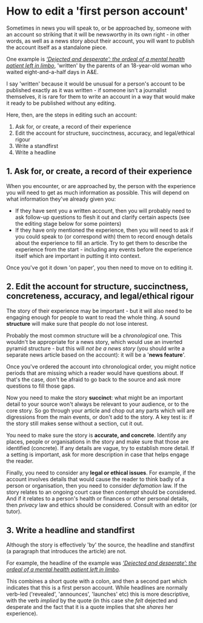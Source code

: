 # How to edit a 'first person account'

Sometimes in news you will speak to, or be approached by, someone with an account so striking that it will be newsworthy in its own right - in other words, as well as a news story about their account, you will want to publish the account itself as a standalone piece. 

One example is *[‘Dejected and desperate’: the ordeal of a mental health patient left in limbo](https://www.theguardian.com/society/2022/jul/04/dejected-and-desperate-the-ordeal-of-a-mental-health-patient-left-in-limbo)*, 'written' by the parents of an 18-year-old woman who waited eight-and-a-half days in A&E.

I say 'written' because it would be unusual for a person's account to be published exactly as it was written - if someone isn't a journalist themselves, it is rare for them to write an account in a way that would make it ready to be published without any editing. 

Here, then, are the steps in editing such an account:

1. Ask for, or create, a record of their experience
2. Edit the account for structure, succinctness, accuracy, and legal/ethical rigour
3. Write a standfirst
4. Write a headline

## 1. Ask for, or create, a record of their experience

When you encounter, or are approached by, the person with the experience you will need to get as much information as possible. This will depend on what information they've already given you:

* If they have sent you a written account, then you will probably need to ask follow-up questions to flesh it out and clarify certain aspects (see the editing stage below for some pointers)
* If they have only mentioned the experience, then you will need to ask if you could speak to (or correspond with) them to record enough details about the experience to fill an article. Try to get them to describe the experience from the start - including any events before the experience itself which are important in putting it into context.

Once you've got it down 'on paper', you then need to move on to editing it.

## 2. Edit the account for structure, succinctness, concreteness, accuracy, and legal/ethical rigour

The story of their experience may be important - but it will also need to be engaging enough for people to want to read the whole thing. A sound **structure** will make sure that people do not lose interest.

Probably the most common structure will be a *chronological* one. This wouldn't be appropriate for a news story, which would use an inverted pyramid structure - but this will *not be a news story* (you should write a separate news article based on the account): it will be a '**news feature**'.

Once you've ordered the account into chronological order, you might notice periods that are missing which a reader would have questions about. If that's the case, don't be afraid to go back to the source and ask more questions to fill those gaps.

Now you need to make the story **succinct**: what might be an important detail to your source won't always be relevant to your audience, or to the core story. So go through your article and chop out any parts which will are digressions from the main events, or don't add to the story. A key test is: if the story still makes sense without a section, cut it out.

You need to make sure the story is **accurate, and concrete**. Identify any places, people or organisations in the story and make sure that those are identified (concrete). If any details are vague, try to establish more detail. If a setting is important, ask for more description in case that helps engage the reader.

Finally, you need to consider any **legal or ethical issues**. For example, if the account involves details that would cause the reader to think badly of a person or organisation, then you need to consider *defamation* law. If the story relates to an ongoing court case then *contempt* should be considered. And if it relates to a person's health or finances or other personal details, then *privacy* law and ethics should be considered. Consult with an editor (or tutor).

## 3. Write a headline and standfirst

Although the story is effectively 'by' the source, the headline and standfirst (a paragraph that introduces the article) are not. 

For example, the headline of the example was *[‘Dejected and desperate’: the ordeal of a mental health patient left in limbo](https://www.theguardian.com/society/2022/jul/04/dejected-and-desperate-the-ordeal-of-a-mental-health-patient-left-in-limbo)*. 

This combines a short quote with a colon, and then a second part which indicates that this is a first person account. While headlines are normally verb-led ('revealed', 'announces', 'launches' etc) this is more descriptive, with the verb *implied* by the quote (in this case she *felt* dejected and desperate and the fact that it is a quote implies that she *shares* her experience).




